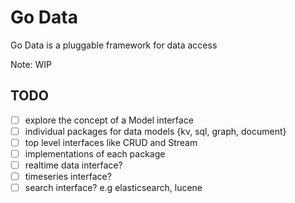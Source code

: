 # Go Data

Go Data is a pluggable framework for data access

Note: WIP

## TODO 

- [ ] explore the concept of a Model interface
- [ ] individual packages for data models {kv, sql, graph, document}
- [ ] top level interfaces like CRUD and Stream
- [ ] implementations of each package
- [ ] realtime data interface?
- [ ] timeseries interface?
- [ ] search interface? e.g elasticsearch, lucene

